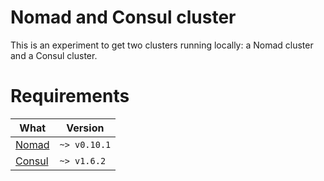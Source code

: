 # Nomad and Consul cluster
This is an experiment to get two clusters running locally: a Nomad cluster and
a Consul cluster.

# Requirements
| What                                  | Version      |
|---------------------------------------|--------------|
| [Nomad](https://www.nomadproject.io/) | `~> v0.10.1` |
| [Consul](https://www.consul.io/)      | `~> v1.6.2`  |

